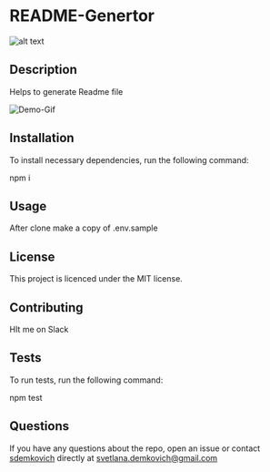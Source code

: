 
  # README-Genertor

  ![alt text](https://img.shields.io/badge/license-MIT-blue) 

  ## Description
  Helps to generate Readme file

  ![Demo-Gif](https://giphy.com/gifs/YmPXTojReJhXgxxGzk/html5)


  ## Installation
  To install necessary dependencies, run the following command:

  npm i

  ## Usage
  After clone make a copy of .env.sample

  ## License
  This project is licenced under the MIT license.

  ## Contributing
  HIt me on Slack

  ## Tests
  To run tests, run the following command:

  npm test

  ## Questions
  If you have any questions about the repo, open an issue or contact [sdemkovich](https://github.com/sdemkovich) directly at svetlana.demkovich@gmail.com

  
